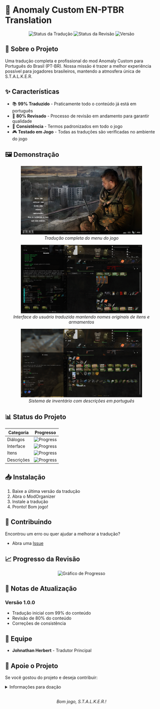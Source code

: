 # 🌟 Anomaly Custom EN-PTBR Translation

<div align="center">

![Status da Tradução](https://img.shields.io/badge/Tradução-99%25-brightgreen)
![Status da Revisão](https://img.shields.io/badge/Revisão-80%25-yellow)
![Versão](https://img.shields.io/badge/Versão-1.0.0-blue)

</div>

## 📖 Sobre o Projeto

Uma tradução completa e profissional do mod Anomaly Custom para Português do Brasil (PT-BR). Nossa missão é trazer a melhor experiência possível para jogadores brasileiros, mantendo a atmosfera única de S.T.A.L.K.E.R.

## ✨ Características

- 📚 **99% Traduzido** - Praticamente todo o conteúdo já está em português
- 📝 **80% Revisado** - Processo de revisão em andamento para garantir qualidade
- 🔄 **Consistência** - Termos padronizados em todo o jogo
- 🎮 **Testado em Jogo** - Todas as traduções são verificadas no ambiente do jogo

## 🖼️ Demonstração

<p align="center">
  <img src="./assets/unknown_2024.11.19-00.02.png" alt="Exemplo de Diálogo" width="400"/>
  <br>
  <em>Tradução completa do menu do jogo</em>
</p>

<p align="center">
  <img src="./assets/unknown_2024.11.19-00.15.png" alt="Interface Traduzida" width="400"/>
  <br>
  <em>Interface do usuário traduzida mantendo nomes originais de itens e armamentos</em>
</p>

<p align="center">
  <img src="./assets/unknown_2024.11.19-00.13.png" alt="Inventário Traduzido" width="400"/>
  <br>
  <em>Sistema de inventário com descrições em português</em>
</p>

## 📊 Status do Projeto

| Categoria | Progresso |
|-----------|-----------|
| Diálogos | ![Progress](https://progress-bar.dev/99/?width=200) |
| Interface | ![Progress](https://progress-bar.dev/100/?width=200) |
| Itens | ![Progress](https://progress-bar.dev/98/?width=200) |
| Descrições | ![Progress](https://progress-bar.dev/95/?width=200) |

## 📥 Instalação

1. Baixe a última versão da tradução
2. Abra o ModOrganizer
3. Instale a tradução
4. Pronto! Bom jogo!

## 🤝 Contribuindo

Encontrou um erro ou quer ajudar a melhorar a tradução? 
- Abra uma [Issue](https://github.com/seu-usuario/AnomalyCustomEN-PTBR-translation/issues)

## 📈 Progresso da Revisão

<p align="center">
  <img src="./assets/revision-progress.png" alt="Gráfico de Progresso" width="600"/>
</p>

## 📝 Notas de Atualização

### Versão 1.0.0
- Tradução inicial com 99% do conteúdo
- Revisão de 80% do conteúdo
- Correções de consistência

## 👥 Equipe

- **Johnathan Herbert** - Tradutor Principal

## 💝 Apoie o Projeto

Se você gostou do projeto e deseja contribuir:

<details>
<summary>Informações para doação</summary>

**Chave Pix:** `016508d2-3500-4f82-9b67-07a9c7710861`

<p align="center">
  <img src="./assets/qrcode.jpeg" alt="QR Code Pix" width="150"/>
</p>

</details>

<p align="center">
  <br>
  <em>Bom jogo, S.T.A.L.K.E.R.!</em>
</p>